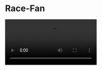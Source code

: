 # Race-Fan

![](https://github.com/neal-siegrist/Race-Fan/blob/main/Simulator%20Screen%20Recording%20-%20iPhone%2014%20-%202023-10-25%20at%2016.05.05.mp4)
